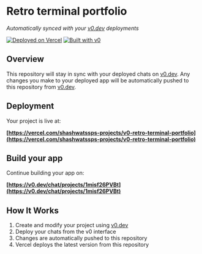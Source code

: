 # Retro terminal portfolio

*Automatically synced with your [v0.dev](https://v0.dev) deployments*

[![Deployed on Vercel](https://img.shields.io/badge/Deployed%20on-Vercel-black?style=for-the-badge&logo=vercel)](https://vercel.com/shashwatssps-projects/v0-retro-terminal-portfolio)
[![Built with v0](https://img.shields.io/badge/Built%20with-v0.dev-black?style=for-the-badge)](https://v0.dev/chat/projects/1misf26PVBt)

## Overview

This repository will stay in sync with your deployed chats on [v0.dev](https://v0.dev).
Any changes you make to your deployed app will be automatically pushed to this repository from [v0.dev](https://v0.dev).

## Deployment

Your project is live at:

**[https://vercel.com/shashwatssps-projects/v0-retro-terminal-portfolio](https://vercel.com/shashwatssps-projects/v0-retro-terminal-portfolio)**

## Build your app

Continue building your app on:

**[https://v0.dev/chat/projects/1misf26PVBt](https://v0.dev/chat/projects/1misf26PVBt)**

## How It Works

1. Create and modify your project using [v0.dev](https://v0.dev)
2. Deploy your chats from the v0 interface
3. Changes are automatically pushed to this repository
4. Vercel deploys the latest version from this repository